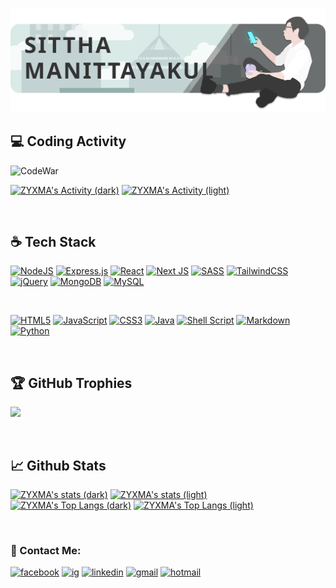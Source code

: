 <p align="center">
  <img src="https://raw.githubusercontent.com/6MA-606/6MA-606/main/src/banner2.svg" alt="my banner">
</p>

## 💻 Coding Activity
![CodeWar](https://www.codewars.com/users/6MA-606/badges/large)

[![ZYXMA's Activity (dark)](https://github-readme-stats.vercel.app/api/wakatime?username=6MA606&layout=compact&theme=dark#gh-dark-mode-only)](https://github.com/6ma-606/github-readme-stats#gh-dark-mode-only)
[![ZYXMA's Activity (light)](https://github-readme-stats.vercel.app/api/wakatime?username=6MA606&layout=compact&theme=default#gh-light-mode-only)](https://github.com/6ma-606/github-readme-stats#gh-light-mode-only)

<br>

## ☕ Tech Stack

[![NodeJS](https://img.shields.io/badge/node.js-303030?style=for-the-badge&logo=node.js&logoColor=6DA55F)](https://nodejs.org/en)
[![Express.js](https://img.shields.io/badge/express.js-%23404d59.svg?style=for-the-badge&logo=express&logoColor=%2361DAFB)](https://expressjs.com)
[![React](https://img.shields.io/badge/react-%2320232a.svg?style=for-the-badge&logo=react&logoColor=%2361DAFB)](https://react.dev)
[![Next JS](https://img.shields.io/badge/Next-black?style=for-the-badge&logo=next.js&logoColor=white)](https://nextjs.org)
[![SASS](https://img.shields.io/badge/SASS-hotpink.svg?style=for-the-badge&logo=SASS&logoColor=white)](https://sass-lang.com)
[![TailwindCSS](https://img.shields.io/badge/TailwindCSS-%230d1932?style=for-the-badge&logo=tailwindcss)](https://tailwindcss.com/)
[![jQuery](https://img.shields.io/badge/jquery-%230769AD.svg?style=for-the-badge&logo=jquery&logoColor=white)](https://jquery.com)
[![MongoDB](https://img.shields.io/badge/MongoDB-%234ea94b.svg?style=for-the-badge&logo=mongodb&logoColor=white)](https://www.mongodb.com)
[![MySQL](https://img.shields.io/badge/mysql-%2300f.svg?style=for-the-badge&logo=mysql&logoColor=white)](https://www.mysql.com)

<br>

[![HTML5](https://img.shields.io/badge/html5-%23E34F26.svg?style=for-the-badge&logo=html5&logoColor=white)](#)
[![JavaScript](https://img.shields.io/badge/javascript-%23323330.svg?style=for-the-badge&logo=javascript&logoColor=%23F7DF1E)](#)
[![CSS3](https://img.shields.io/badge/css3-%231572B6.svg?style=for-the-badge&logo=css3&logoColor=white)](#)
[![Java](https://img.shields.io/badge/java-%23ED8B00.svg?style=for-the-badge&logo=java&logoColor=white)](#)
[![Shell Script](https://img.shields.io/badge/shell_script-%23121011.svg?style=for-the-badge&logo=gnu-bash&logoColor=white)](#)
[![Markdown](https://img.shields.io/badge/markdown-%23000000.svg?style=for-the-badge&logo=markdown&logoColor=white)](#)
[![Python](https://img.shields.io/badge/python-3670A0?style=for-the-badge&logo=python&logoColor=ffdd54)](#)

<br>

## 🏆 GitHub Trophies
![](https://github-profile-trophy.vercel.app/?username=6MA-606&theme=onedark&no-frame=true&no-bg=true&margin-w=4)

<br>

## 📈 Github Stats
[![ZYXMA's stats (dark)](https://github-readme-stats.vercel.app/api?username=6MA-606&show_icons=true&theme=dark#gh-dark-mode-only)](https://github.com/6ma-606/github-readme-stats#gh-dark-mode-only)
[![ZYXMA's stats (light)](https://github-readme-stats.vercel.app/api?username=6MA-606&show_icons=true&theme=default#gh-light-mode-only)](https://github.com/6ma-606/github-readme-stats#gh-light-mode-only)
<br />
[![ZYXMA's Top Langs (dark)](https://github-readme-stats.vercel.app/api/top-langs/?username=6MA-606&layout=compact&theme=dark#gh-dark-mode-only)](https://github.com/6ma-606/github-readme-stats#gh-dark-mode-only)
[![ZYXMA's Top Langs (light)](https://github-readme-stats.vercel.app/api/top-langs/?username=6MA-606&layout=compact&theme=default#gh-light-mode-only)](https://github.com/6ma-606/github-readme-stats#gh-light-mode-only)

<br>

### 🤝 Contact Me:
[![facebook](https://img.shields.io/badge/Facebook-%231877F2.svg?style=for-the-badge&logo=Facebook&logoColor=white)](https://www.facebook.com/sittha.manittayakul/)
[![ig](https://img.shields.io/badge/Instagram-%23E4405F.svg?style=for-the-badge&logo=Instagram&logoColor=white)](https://www.instagram.com/sittha.m_/)
[![linkedin](https://img.shields.io/badge/linkedin-%230077B5.svg?style=for-the-badge&logo=linkedin&logoColor=white)](https://www.linkedin.com/in/sittha-manittayakul-76639125b/)
[![gmail](https://img.shields.io/badge/Gmail-D14836?style=for-the-badge&logo=gmail&logoColor=white)](mailto:zyxma.6666@gmail.com)
[![hotmail](https://img.shields.io/badge/Microsoft_Outlook-0078D4?style=for-the-badge&logo=microsoft-outlook&logoColor=white)](mailto:zyxma.6666@hotmail.com)
